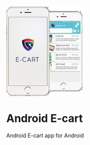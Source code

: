 ![Android E-cart app for Android](android-ecart.png)

# Android E-cart

Android E-cart app for Android
